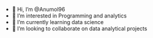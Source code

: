 - 👋 Hi, I’m @Anumol96
- 👀 I’m interested in Programming and analytics
- 🌱 I’m currently learning data science
- 💞️ I’m looking to collaborate on data analytical projects


<!---
Anumol96/Anumol96 is a ✨ special ✨ repository because its `README.md` (this file) appears on your GitHub profile.
You can click the Preview link to take a look at your changes.
--->
